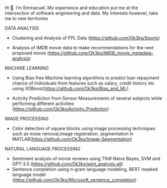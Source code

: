 Hi 👋. I’m Emmanuel. My experience and education put me at the intersection of software engineering and data. My interests however, take me to new territories

DATA ANALYSIS

- Clustering and Analysis of FPL Data
(https://github.com/Ok3ks/Sports)

- Analysis of IMDB movie data to make recommendations for the next proposed movie (https://github.com/Ok3ks/IMDB_movie_metadata-analysis)

MACHINE LEARNING 

- Using Bias free Machine learning algorithms to predict loan repayment chance of individuals from features such as salary, credit history etc using XGBoost(https://github.com/Ok3ks/Bias_and_ML).

- Activity Prediction from Sensor Measurements of several subjects while performing different activities (https://github.com/Ok3ks/Activity_Prediction)

IMAGE PROCESSING

- Color detection of square blocks using image processing techniques such as noise removal,image registration, segmentation in MATLAB(https://github.com/Ok3ks/Image-Segmentation)

NATURAL LANGUAGE PROCESSING

- Sentiment analysis of movie reviews using Tfidf Naive Bayes, SVM and GPT-3.5 (https://github.com/Ok3ks/sent_analysis.git)
- Sentence completion using n-gram language modeling, BERT masked language model (https://github.com/Ok3ks/Microsoft_sentence_completion)
